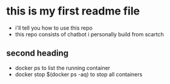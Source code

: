 # this is my first readme file
- i'll tell you how to use this repo
- this repo consists of chatbot i personally build from scartch

## second heading
* docker ps to list the running container
* docker stop $(docker ps -aq) to stop all containers
